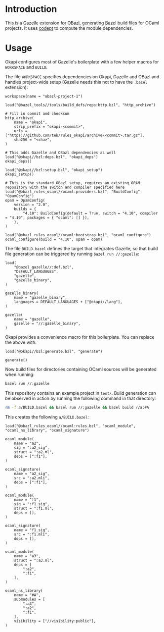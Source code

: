 # Introduction

This is a [Gazelle] extension for [OBazl], generating [Bazel] build files for OCaml projects.
It uses [codept] to compute the module dependencies.

# Usage

Okapi configures most of Gazelle's boilerplate with a few helper macros for `WORKSPACE` and `BUILD`.

The file `WORKSPACE` specifies dependencies on Okapi, Gazelle and OBazl and handles project-wide setup (Gazelle needs
this not to have the `.bazel` extension):

```bzl
workspace(name = "obazl-project-1")

load("@bazel_tools//tools/build_defs/repo:http.bzl", "http_archive")

# Fill in commit and checksum
http_archive(
    name = "okapi",
    strip_prefix = "okapi-<commit>",
    urls = ["https://github.com/tek/rules_okapi/archive/<commit>.tar.gz"],
    sha256 = "<sha>",
)

# This adds Gazelle and OBazl dependencies as well
load("@okapi//bzl:deps.bzl", "okapi_deps")
okapi_deps()

load("@okapi//bzl:setup.bzl", "okapi_setup")
okapi_setup()

# This is the standard OBazl setup, requires an existing OPAM repository with the switch and compiler specified here
load("@obazl_rules_ocaml//ocaml:providers.bzl", "BuildConfig", "OpamConfig")
opam = OpamConfig(
    version = "2.0",
    builds = {
        "4.10": BuildConfig(default = True, switch = "4.10", compiler = "4.10", packages = { "ocaml": [] }),
    },
)

load("@obazl_rules_ocaml//ocaml:bootstrap.bzl", "ocaml_configure")
ocaml_configure(build = "4.10", opam = opam)
```

The file `BUILD.bazel` defines the target that integrates Gazelle, so that build file generation can be triggered by
running `bazel run //:gazelle`:

```bzl
load(
    "@bazel_gazelle//:def.bzl",
    "DEFAULT_LANGUAGES",
    "gazelle",
    "gazelle_binary",
)

gazelle_binary(
    name = "gazelle_binary",
    languages = DEFAULT_LANGUAGES + ["@okapi//lang"],
)

gazelle(
    name = "gazelle",
    gazelle = "//:gazelle_binary",
)
```

Okapi provides a convenience macro for this boilerplate.
You can replace the above with:

```bzl
load("@okapi//bzl:generate.bzl", "generate")

generate()
```

Now build files for directories containing OCaml sources will be generated when running:

```sh
bazel run //:gazelle
```

This repository contains an example project in `test/`.
Build generation can be observed in action by running the following command in that directory:

```sh
rm -f a/BUILD.bazel && bazel run //:gazelle && bazel build //a:#A
```

This creates the following `a/BUILD.bazel`:

```bzl
load("@obazl_rules_ocaml//ocaml:rules.bzl", "ocaml_module", "ocaml_ns_library", "ocaml_signature")

ocaml_module(
    name = "a2",
    sig = ":a2_sig",
    struct = ":a2.ml",
    deps = [":f1"],
)

ocaml_signature(
    name = "a2_sig",
    src = ":a2.mli",
    deps = [":f1"],
)

ocaml_module(
    name = "f1",
    sig = ":f1_sig",
    struct = ":f1.ml",
    deps = [],
)

ocaml_signature(
    name = "f1_sig",
    src = ":f1.mli",
    deps = [],
)

ocaml_module(
    name = "a3",
    struct = ":a3.ml",
    deps = [
        ":a2",
        ":f1",
    ],
)

ocaml_ns_library(
    name = "#A",
    submodules = [
        ":a3",
        ":a2",
        ":f1",
    ],
    visibility = ["//visibility:public"],
)
```

[Gazelle]: https://github.com/bazelbuild/bazel-gazelle
[OBazl]: https://github.com/obazl/rules_ocaml
[Bazel]: https://bazel.build
[codept]: https://github.com/Octachron/codept

